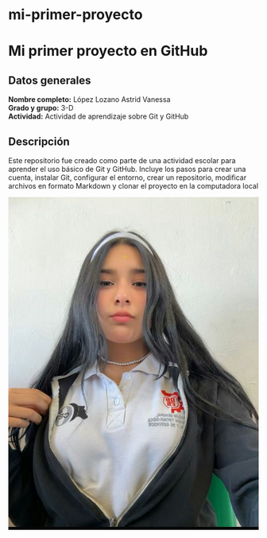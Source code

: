 # mi-primer-proyecto
# Mi primer proyecto en GitHub

## Datos generales

**Nombre completo:** López Lozano Astrid Vanessa  
**Grado y grupo:** 3-D  
**Actividad:** Actividad de aprendizaje sobre Git y GitHub

## Descripción

Este repositorio fue creado como parte de una actividad escolar para aprender el uso básico de Git y GitHub. Incluye los pasos para crear una cuenta, instalar Git, configurar el entorno, crear un repositorio, modificar archivos en formato Markdown y clonar el proyecto en la computadora local

![foto](fotito/foto.jpg)